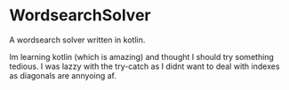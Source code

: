 # WordsearchSolver
A wordsearch solver written in kotlin.

Im learning kotlin (which is amazing) and thought I should try something tedious.
I was lazzy with the try-catch as I didnt want to deal with indexes as diagonals are annyoing af.
